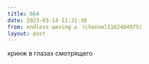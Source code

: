 ```yaml
---
title: 664
date: 2023-03-14 11:31:38
from: endless шизing ⍼ (channel1162404975)
layout: post
---
```


кринж в глазах смотрящего
